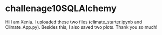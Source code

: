 # challenage10SQLAlchemy
Hi I am Xenia. I uploaded these two files (climate_starter.ipynb and Climate_App.py). Besides this, I also saved two plots.
Thank you so much!
